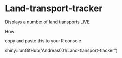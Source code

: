 # Land-transport-tracker
Displays a number of land transports LIVE

How:

copy and paste this to your R console

shiny::runGitHub("Andreas001/Land-transport-tracker")

